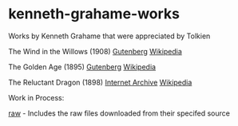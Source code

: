 # kenneth-grahame-works
Works by Kenneth Grahame that were appreciated by Tolkien


The Wind in the Willows (1908) 
[Gutenberg](https://www.gutenberg.org/ebooks/289)
[Wikipedia](https://en.wikipedia.org/wiki/The_Wind_in_the_Willows)  



The Golden Age (1895)
[Gutenberg](https://www.gutenberg.org/ebooks/291)
[Wikipedia](https://en.wikipedia.org/wiki/The_Golden_Age_(Grahame))


The Reluctant Dragon (1898)
[Internet Archive](https://archive.org/details/in.ernet.dli.2015.501251/page/n135/mode/2up)
[Wikipedia](https://en.wikipedia.org/wiki/The_Reluctant_Dragon_(short_story))  

Work in Process:

[raw](raw/) - Includes the raw files downloaded from their specifed source
